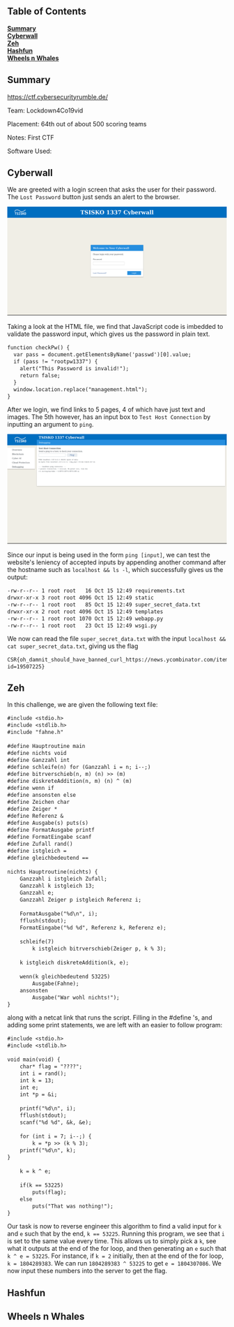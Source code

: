 ## Table of Contents
**[Summary](#summary)**<br>
**[Cyberwall](#cyberwall)**<br>
**[Zeh](#zeh)**<br>
**[Hashfun](#hashfun)**<br>
**[Wheels n Whales](#wheels-n-whales)**<br>


## Summary

https://ctf.cybersecurityrumble.de/

Team: Lockdown4Co19vid

Placement: 64th out of about 500 scoring teams

Notes: First CTF

Software Used:



## Cyberwall
We are greeted with a login screen that asks the user for their password. The `Lost Password` button just sends an alert to the browser.

![login](https://github.com/NKeil/ctf_writeups/blob/main/2020_cyber_security_rumble_germany/images/login.png?raw=true)

Taking a look at the HTML file, we find that JavaScript code is imbedded to validate the password input, which gives us the password in plain text.

```
function checkPw() {
  var pass = document.getElementsByName('passwd')[0].value;
  if (pass != "rootpw1337") {
    alert("This Password is invalid!");
    return false;
  }
  window.location.replace("management.html");
}
```

After we login, we find links to 5 pages, 4 of which have just text and images. The 5th however, has an input box to `Test Host Connection` by inputting an argument to `ping`. 

![ping](https://github.com/NKeil/ctf_writeups/blob/main/2020_cyber_security_rumble_germany/images/ping.png?raw=true)

Since our input is being used in the form `ping [input]`, we can test the website's leniency of accepted inputs by appending another command after the hostname such as `localhost && ls -l`, which successfully gives us the output:

```
-rw-r--r-- 1 root root   16 Oct 15 12:49 requirements.txt
drwxr-xr-x 3 root root 4096 Oct 15 12:49 static
-rw-r--r-- 1 root root   85 Oct 15 12:49 super_secret_data.txt
drwxr-xr-x 2 root root 4096 Oct 15 12:49 templates
-rw-r--r-- 1 root root 1070 Oct 15 12:49 webapp.py
-rw-r--r-- 1 root root   23 Oct 15 12:49 wsgi.py
```

We now can read the file `super_secret_data.txt` with the input `localhost && cat super_secret_data.txt`, giving us the flag
```
CSR{oh_damnit_should_have_banned_curl_https://news.ycombinator.com/item?id=19507225}
```

## Zeh

In this challenge, we are given the following text file:

```
#include <stdio.h>
#include <stdlib.h>
#include "fahne.h"

#define Hauptroutine main
#define nichts void
#define Ganzzahl int
#define schleife(n) for (Ganzzahl i = n; i--;)
#define bitrverschieb(n, m) (n) >> (m)
#define diskreteAddition(n, m) (n) ^ (m)
#define wenn if
#define ansonsten else
#define Zeichen char
#define Zeiger *
#define Referenz &
#define Ausgabe(s) puts(s)
#define FormatAusgabe printf
#define FormatEingabe scanf
#define Zufall rand()
#define istgleich =
#define gleichbedeutend ==

nichts Hauptroutine(nichts) {
    Ganzzahl i istgleich Zufall;
    Ganzzahl k istgleich 13;
    Ganzzahl e;
    Ganzzahl Zeiger p istgleich Referenz i;

    FormatAusgabe("%d\n", i);
    fflush(stdout);
    FormatEingabe("%d %d", Referenz k, Referenz e);

    schleife(7)
        k istgleich bitrverschieb(Zeiger p, k % 3);

    k istgleich diskreteAddition(k, e);

    wenn(k gleichbedeutend 53225)
        Ausgabe(Fahne);
    ansonsten
        Ausgabe("War wohl nichts!");
}
```
along with a netcat link that runs the script. Filling in the #define 's, and adding some print statements, we are left with an easier to follow program:

```
#include <stdio.h>
#include <stdlib.h>

void main(void) {
    char* flag = "????";
    int i = rand();
    int k = 13;
    int e;
    int *p = &i;

    printf("%d\n", i);
    fflush(stdout);
    scanf("%d %d", &k, &e);

    for (int i = 7; i--;) {
        k = *p >> (k % 3);
	printf("%d\n", k);
}

    k = k ^ e;

    if(k == 53225)
        puts(flag);
    else
        puts("That was nothing!");
}
```
Our task is now to reverse engineer this algorithm to find a valid input for `k` and `e` such that by the end, `k == 53225`. Running this program, we see that `i` is set to the same value every time. This allows us to simply pick a `k`, see what it outputs at the end of the for loop, and then generating an `e` such that `k ^ e = 53225`. For instance, if `k = 2` initially, then at the end of the for loop, `k = 1804289383`. We can run `1804289383 ^ 53225` to get  `e = 1804307086`. We now input these numbers into the server to get the flag.

## Hashfun
## Wheels n Whales
